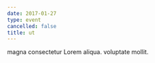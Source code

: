 ```yaml
---
date: 2017-01-27
type: event
cancelled: false
title: ut
---
```

magna consectetur Lorem aliqua. voluptate mollit.